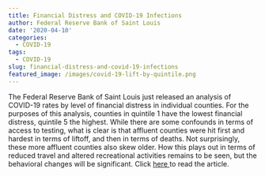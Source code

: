 ```yaml
---
title: Financial Distress and COVID-19 Infections
author: Federal Reserve Bank of Saint Louis
date: '2020-04-10'
categories:
  - COVID-19
tags:
  - COVID-19
slug: financial-distress-and-covid-19-infections
featured_image: /images/covid-19-lift-by-quintile.png
---
```

The Federal Reserve Bank of Saint Louis just released an analysis of COVID-19 rates by level of financial distress in individual counties.  For the purposes of this analysis, counties in quintile 1 have the lowest financial distress, quintile 5 the highest.  While there are some confounds in terms of access to testing, what is clear is that affluent counties were hit first and hardest in terms of liftoff, and then in terms of deaths.  Not surprisingly, these more affluent counties also skew older.  How this plays out in terms of reduced travel and altered recreational activities remains to be seen, but the behavioral changes will be significant.  Click <a href="https://www.stlouisfed.org/on-the-economy/2020/april/covid-19-financial-distress-vulnerability-infection-death">here </a> to read the article.

